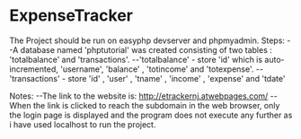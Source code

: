 # ExpenseTracker
The Project should be run on easyphp devserver and phpmyadmin.
Steps:
--A database named 'phptutorial' was created consisting of two tables : 'totalbalance' and 'transactions'.
--'totalbalance' - store 'id' which is auto-incremented, 'username', 'balance' , 'totincome' and 'totexpense'.
--'transactions' - store 'id' , 'user' , 'tname' , 'income' , 'expense' and 'tdate'

Notes:
--The link to the website is: http://etrackernj.atwebpages.com/
--When the link is clicked to reach the subdomain in the web browser, only the login page is displayed and the program does not execute any further as i have used localhost to run the project. 
